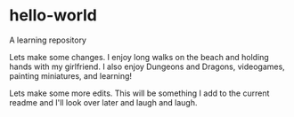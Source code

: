 # hello-world
A learning repository

Lets make some changes. I enjoy long walks on the beach and holding hands with my girlfriend.
I also enjoy Dungeons and Dragons, videogames, painting miniatures, and learning!

Lets make some more edits. This will be something I add to the current readme and I'll look over later and laugh and laugh.
